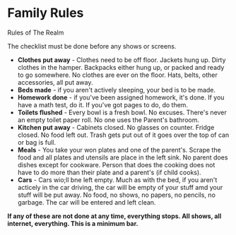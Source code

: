 # Family Rules

Rules of The Realm

The checklist must be done before any shows or screens.

+ **Clothes put away** - Clothes need to be off floor. Jackets hung up. 
Dirty clothes in the hamper. Backpacks either hung up, or packed and ready to go somewhere.
No clothes are ever on the floor. Hats, belts, other accessories, all 
put away.
+ **Beds made** - if you aren't actively sleeping, your bed is to be made.
+ **Homework done** - if you've been assigned homework, it's done. 
If you have a math test, do it. If you've got pages to do, do them.
+ **Toilets flushed** - Every bowl is a fresh bowl. No excuses. There's never 
an empty toilet paper roll. No one uses the Parent's bathroom.
+ **Kitchen put away** - Cabinets closed. No glasses on counter. Fridge closed. 
No food left out. Trash gets put out of it goes over the top of can or bag is full.
+ **Meals** - You take your won plates and one of the parent's. Scrape the food and all plates and 
utensils are place in the left sink. No parent does dishes except for cookware. 
Person that does the cooking does not have to do more than their plate and a parent's (if child cooks).
+ **Cars** - Cars wio;ll bne left empty. Much as with the bed, if you aren't acticely in the car driving,
the car will be empty of your stuff amd your stuff will be put away. No food, no shows, no papers, 
no pencils, no garbage. The car will be entered and left clean.

**If any of these are not done at any time, everything stops. All shows,
all internet, everything. This is a minimum bar.**



 